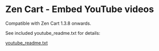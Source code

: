 # Zen Cart - Embed YouTube videos
 
Compatible with Zen Cart 1.3.8 onwards.

See included youtube_readme.txt for details:

[youtube_readme.txt](files/includes/templates/shared/youtube/youtube_readme.txt)

